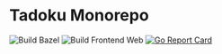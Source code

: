 # Tadoku Monorepo

![Build Bazel](https://github.com/tadoku/tadoku/actions/workflows/build-bazel.yaml/badge.svg)
![Build Frontend Web](https://github.com/tadoku/tadoku/actions/workflows/build-frontends-web.yaml/badge.svg)
[![Go Report Card](https://goreportcard.com/badge/github.com/tadoku/tadoku)](https://goreportcard.com/report/github.com/tadoku/tadoku)

